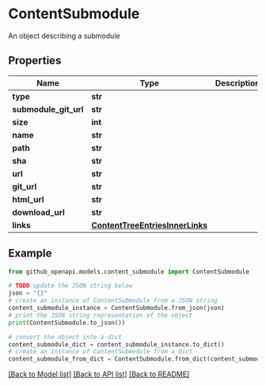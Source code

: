 # ContentSubmodule

An object describing a submodule

## Properties

Name | Type | Description | Notes
------------ | ------------- | ------------- | -------------
**type** | **str** |  | 
**submodule_git_url** | **str** |  | 
**size** | **int** |  | 
**name** | **str** |  | 
**path** | **str** |  | 
**sha** | **str** |  | 
**url** | **str** |  | 
**git_url** | **str** |  | 
**html_url** | **str** |  | 
**download_url** | **str** |  | 
**links** | [**ContentTreeEntriesInnerLinks**](ContentTreeEntriesInnerLinks.md) |  | 

## Example

```python
from github_openapi.models.content_submodule import ContentSubmodule

# TODO update the JSON string below
json = "{}"
# create an instance of ContentSubmodule from a JSON string
content_submodule_instance = ContentSubmodule.from_json(json)
# print the JSON string representation of the object
print(ContentSubmodule.to_json())

# convert the object into a dict
content_submodule_dict = content_submodule_instance.to_dict()
# create an instance of ContentSubmodule from a dict
content_submodule_from_dict = ContentSubmodule.from_dict(content_submodule_dict)
```
[[Back to Model list]](../README.md#documentation-for-models) [[Back to API list]](../README.md#documentation-for-api-endpoints) [[Back to README]](../README.md)


